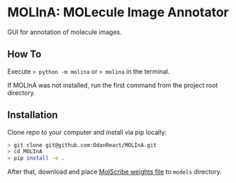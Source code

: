 # MOLInA: MOLecule Image Annotator

GUI for annotation of molecule images.


## How To

Execute `> python -m molina` or `> molina` in the terminal.

If MOLInA was not installed, run the first command from the project root directory.


## Installation

Clone repo to your computer and install via pip locally:

```bash
> git clone git@github.com:OdanReact/MOLInA.git
> cd MOLInA
> pip install -e .
```

After that, download and place [MolScribe weights file](https://huggingface.co/yujieq/MolScribe/tree/main) to `models` directory.


